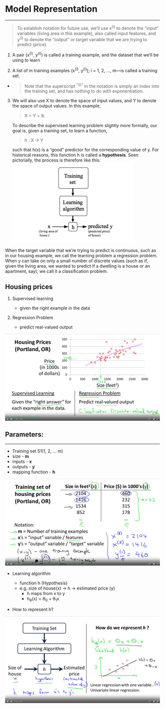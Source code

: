 # Model Representation
---

> To establish notation for future use, we’ll use x<sup>(i)</sup>   to denote the “input” variables (living area in this example), also called input features, and y<sup>(i)</sup>  to denote the “output” or target variable that we are trying to predict (price). 

1. A pair (x<sup>(i)</sup>, y<sup>(i)</sup>) is called a training example, and the dataset that we’ll be using to learn

2. A list of m training examples (x<sup>(i)</sup>, y<sup>(i)</sup>); i = 1, 2, ..., m—is called a training set. 
- > Note that the superscript <sup>“(i)”</sup> in the notation is simply an index into the training set, and has nothing to do with exponentiation. 

3. We will also use X to denote the space of input values, and Y to denote the space of output values. In this example, 
    > X = Y = ℝ.

    To describe the supervised learning problem slightly more formally, our goal is, given a training set, to learn a function, 
    > h : X → Y 
    
    such that h(x) is a “good” predictor for the corresponding value of y. For historical reasons, this function h is called a **hypothesis**. Seen pictorially, the process is therefore like this:
    ![process](process.png)

When the target variable that we’re trying to predict is continuous, such as in our housing example, we call the learning problem a regression problem. When y can take on only a small number of discrete values (such as if, given the living area, we wanted to predict if a dwelling is a house or an apartment, say), we call it a classification problem.

## Housing prices

1. Supervised learning
    - given the right example in the data

2. Regression Problem
    - predict real-valued output

![img_02.png](img_02.png)

## Parameters:
-----

- Training set S1(1, 2, ... m)
- size - **m**
- inputs - **x**
- outputs - **y**
- mapping function - **h**

![img_00.png](img_00.png)

- Learning algorithm
    - function h (Hypothesis)
    - e.g. size of house(x) -> h -> estimated price (y)
        - h maps from x to y
        - h<sub>θ</sub>(x) = θ<sub>0</sub> + θ<sub>1</sub>x
    

- How to represent h?

![img_03.png](img_03.png)